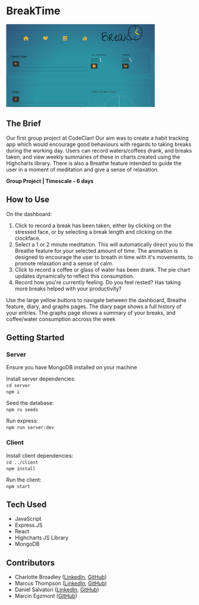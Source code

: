 # BreakTime

<img width="400" alt="The BreakTime dashboard" src="client/src/images/dashboard.png"></img>

## The Brief

Our first group project at CodeClan! Our aim was to create a habit tracking app which would encourage good behaviours with regards to taking breaks during the working day. Users can record waters/coffees drank, and breaks taken, and view weekly summaries of these in charts created using the Highcharts library. There is also a Breathe feature intended to guide the user in a moment of meditation and give a sense of relaxation.

**Group Project | Timescale - 6 days**

## How to Use

On the dashboard: 

1. Click to record a break has been taken, either by clicking on the stressed face, or by selecting a break length and clicking on the clockface.
2. Select a 1 or 2 minute meditation. This will automatically direct you to the Breathe feature for your selected amount of time. The animation is designed to encourage the user to breath in time with it's movements, to promote relaxation and a sense of calm.
3. Click to record a coffee or glass of water has been drank. The pie chart updates dynamically to reflect this consumption.
4. Record how you're currently feeling. Do you feel rested? Has taking more breaks helped with your productivity?

Use the large yellow buttons to navigate between the dashboard, Breathe feature, diary, and graphs pages. The diary page shows a full history of your entries. The graphs page shows a summary of your breaks, and coffee/water consumption accross the week

## Getting Started

### Server

Ensure you have MongoDB installed on your machine

Install server dependencies: <br/>
`cd server`<br/>
`npm i` <br/>

Seed the database: <br/>
`npm ru seeds`<br/>

Run express:<br/>
`npm run server:dev`<br/>

### Client 

Install client dependencies: <br/>
`cd ../client`<br/>
`npm install`<br/>

Run the client:<br/>
`npm start`<br/>

## Tech Used
- JavaScript
- Express.JS
- React
- Highcharts JS Library
- MongoDB

## Contributors
- Charlotte Broadley ([LinkedIn](https://www.linkedin.com/in/charbroadley/), [GitHub](https://github.com/coose911))
- Marcus Thompson ([LinkedIn](https://www.linkedin.com/in/marcus-thomson91/), [GitHub](https://github.com/coose911))
- Daniel Salvatori ([LinkedIn](https://www.linkedin.com/in/daniel-salvatori-698912145/), [GitHub](https://github.com/CrispyBread1))
- Marcin Egzmont ([GitHub](https://github.com/85Marcin))